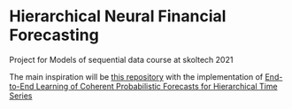 # Hierarchical Neural Financial Forecasting
Project for Models of sequential data course at skoltech 2021

The main inspiration will be [this repository](https://github.com/KotikNikita/gluonts-hierarchical-ICML-2021) with the implementation of [End-to-End Learning of Coherent Probabilistic Forecasts for Hierarchical Time Series](http://proceedings.mlr.press/v139/rangapuram21a/rangapuram21a.pdf)
